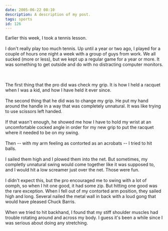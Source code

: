 ```yaml
---
date: 2005-06-22 08:10
description: A description of my post.
tags: sports
id: 126
---
```

Earlier this week, I took a tennis lesson.<br />
<br />
I don't really play too much tennis.  Up until a year or two ago, I played for a couple of hours one night a week with a group of guys from work.  We all sucked (more or less), but we kept up a regular game for a year or more.  It was something to get outside and do with no distracting computer monitors.<br />

<!--more--><br /><br />The first thing that the pro did was check my grip.  It is how I held a racquet when I was a kid, and how I have held it ever since.<br />
<br />
The second thing that he did was to change my grip.  He put my hand around the handle in a way that was completely unnatural.  It was like trying to use scissors left handed.<br />
<br />
If that wasn't enough, he showed me how I have to hold my wrist at an uncomfortable cocked angle in order for my new grip to put the racquet where it needed to be on my swing.<br />
<br />
Then -- with my arm feeling as contorted as an acrobats -- I tried to hit balls.<br />
<br />
I sailed them high and I plowed them into the net.  But sometimes, my completly unnatural swing would come together like it was supposed to, and I would hit a low screamer just over the net.  Those were fun.<br />
<br />
I didn't expect this, but the pro encouraged me to swing with a lot of oomph, so when I hit one good, it had some zip.  But hitting one good was the rare exception.  When I fell out of my contorted arm position, they sailed high and long.  Several nailed the metal wall in back with a loud gong that would have pleased Chuck Barris.<br />
<br />
When we tried to hit backhand, I found that my stiff shoulder muscles had trouble rotating around and across my body.  I guess it's been a while since I was serious about doing any stretching.<br />
<br />

